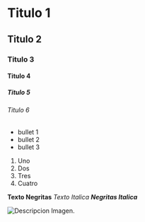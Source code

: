 # Titulo 1
## Titulo 2
### Titulo 3
#### Titulo 4
##### Titulo 5
###### Titulo 6

* bullet 1
* bullet 2
* bullet 3

1. Uno
2. Dos
3. Tres
4. Cuatro

**Texto Negritas**
_Texto Italica_
***Negritas Italica***

![Descripcion Imagen](https://pbs.twimg.com/media/D4dFrJSX4AkkPJQ?format=jpg&name=small).
